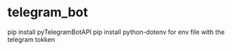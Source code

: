 # telegram_bot

pip install pyTelegramBotAPI 
pip install python-dotenv for env file with the telegram tokken
